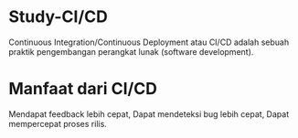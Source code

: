 ﻿# Study-CI/CD
Continuous Integration/Continuous Deployment atau CI/CD adalah sebuah praktik pengembangan perangkat lunak (software development).

# Manfaat dari CI/CD
Mendapat feedback lebih cepat,
Dapat mendeteksi bug lebih cepat,
Dapat mempercepat proses rilis.
